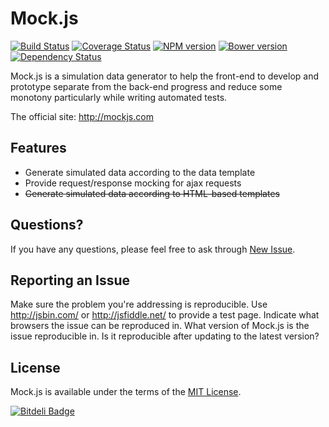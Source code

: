 # Mock.js
<!-- 模拟请求 & 模拟数据 -->
[![Build Status](https://travis-ci.org/nuysoft/Mock.svg?branch=refactoring)](https://travis-ci.org/nuysoft/Mock)
[![Coverage Status](https://img.shields.io/coveralls/nuysoft/Mock.svg)](https://coveralls.io/r/nuysoft/Mock?branch=refactoring)
[![NPM version](https://badge.fury.io/js/mockjs.svg)](http://badge.fury.io/js/mockjs)
[![Bower version](https://badge.fury.io/bo/mockjs.svg)](http://badge.fury.io/bo/mockjs)
[![Dependency Status](https://gemnasium.com/nuysoft/Mock.svg)](https://gemnasium.com/nuysoft/Mock)

<!-- 
[![Views in the last 24 hours](https://sourcegraph.com/api/repos/github.com/nuysoft/Mock/counters/views-24h.png)](https://github.com/nuysoft/Mock/)
[![GitHub version](https://badge.fury.io/gh/nuysoft%2FMock.png)](http://badge.fury.io/gh/nuysoft%2FMock)
[![spm package](http://spmjs.io/badge/mockjs)](http://spmjs.io/package/mockjs)
 -->

Mock.js is a simulation data generator to help the front-end to develop and prototype separate from the back-end progress and reduce some monotony particularly while writing automated tests.

The official site: <http://mockjs.com>

## Features

* Generate simulated data according to the data template
* Provide request/response mocking for ajax requests
* ~~Generate simulated data according to HTML-based templates~~

<!-- **TODO** This library is loosely inspired by Elijah Manor's [post](http://www.elijahmanor.com/2013/04/angry-birds-of-javascript-green-bird.html), [mennovanslooten/mockJSON](https://github.com/mennovanslooten/mockJSON), [appendto/jquery-mockjax](https://github.com/appendto/jquery-mockjax) and [victorquinn/chancejs](https://github.com/victorquinn/chancejs/). -->

## Questions?
If you have any questions, please feel free to ask through [New Issue](https://github.com/nuysoft/Mock/issues/new).

## Reporting an Issue
Make sure the problem you're addressing is reproducible. Use <http://jsbin.com/> or <http://jsfiddle.net/> to provide a test page. Indicate what browsers the issue can be reproduced in. What version of Mock.js is the issue reproducible in. Is it reproducible after updating to the latest version?

## License
Mock.js is available under the terms of the [MIT License](./MIT-LICENSE.txt).



[![Bitdeli Badge](https://d2weczhvl823v0.cloudfront.net/nuysoft/mock/trend.png)](https://bitdeli.com/free "Bitdeli Badge")

